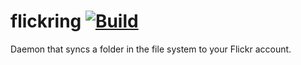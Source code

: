 flickring [![Build](https://travis-ci.org/edersonmf/flickring.png)](https://travis-ci.org/edersonmf/flickring)
=========

Daemon that syncs a folder in the file system to your Flickr account.
